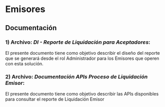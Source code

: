 # Emisores

## Documentación

### 1) Archivo: *DI - Reporte de Liquidación para Aceptadores*:
El presente documento tiene como objetivo describir el diseño del reporte que se generará desde el rol Administrador para los Emisores que operen con esta solución.

### 2) Archivo: *Documentación APIs Proceso de Liquidación Emisor*:
El presente documento tiene como objetivo describir las APIs disponibles para consultar el reporte de Liquidación Emisor
